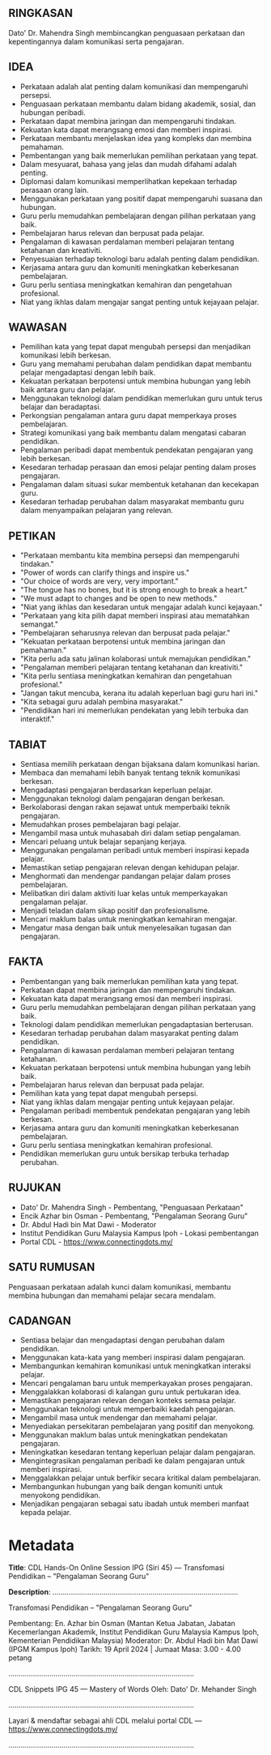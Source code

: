 ## RINGKASAN
Dato' Dr. Mahendra Singh membincangkan penguasaan perkataan dan kepentingannya dalam komunikasi serta pengajaran.

## IDEA
- Perkataan adalah alat penting dalam komunikasi dan mempengaruhi persepsi.
- Penguasaan perkataan membantu dalam bidang akademik, sosial, dan hubungan peribadi.
- Perkataan dapat membina jaringan dan mempengaruhi tindakan.
- Kekuatan kata dapat merangsang emosi dan memberi inspirasi.
- Perkataan membantu menjelaskan idea yang kompleks dan membina pemahaman.
- Pembentangan yang baik memerlukan pemilihan perkataan yang tepat.
- Dalam mesyuarat, bahasa yang jelas dan mudah difahami adalah penting.
- Diplomasi dalam komunikasi memperlihatkan kepekaan terhadap perasaan orang lain.
- Menggunakan perkataan yang positif dapat mempengaruhi suasana dan hubungan.
- Guru perlu memudahkan pembelajaran dengan pilihan perkataan yang baik.
- Pembelajaran harus relevan dan berpusat pada pelajar.
- Pengalaman di kawasan perdalaman memberi pelajaran tentang ketahanan dan kreativiti.
- Penyesuaian terhadap teknologi baru adalah penting dalam pendidikan.
- Kerjasama antara guru dan komuniti meningkatkan keberkesanan pembelajaran.
- Guru perlu sentiasa meningkatkan kemahiran dan pengetahuan profesional.
- Niat yang ikhlas dalam mengajar sangat penting untuk kejayaan pelajar.

## WAWASAN
- Pemilihan kata yang tepat dapat mengubah persepsi dan menjadikan komunikasi lebih berkesan.
- Guru yang memahami perubahan dalam pendidikan dapat membantu pelajar mengadaptasi dengan lebih baik.
- Kekuatan perkataan berpotensi untuk membina hubungan yang lebih baik antara guru dan pelajar.
- Menggunakan teknologi dalam pendidikan memerlukan guru untuk terus belajar dan beradaptasi.
- Perkongsian pengalaman antara guru dapat memperkaya proses pembelajaran.
- Strategi komunikasi yang baik membantu dalam mengatasi cabaran pendidikan.
- Pengalaman peribadi dapat membentuk pendekatan pengajaran yang lebih berkesan.
- Kesedaran terhadap perasaan dan emosi pelajar penting dalam proses pengajaran.
- Pengalaman dalam situasi sukar membentuk ketahanan dan kecekapan guru.
- Kesedaran terhadap perubahan dalam masyarakat membantu guru dalam menyampaikan pelajaran yang relevan.

## PETIKAN
- "Perkataan membantu kita membina persepsi dan mempengaruhi tindakan."
- "Power of words can clarify things and inspire us."
- "Our choice of words are very, very important."
- "The tongue has no bones, but it is strong enough to break a heart."
- "We must adapt to changes and be open to new methods."
- "Niat yang ikhlas dan kesedaran untuk mengajar adalah kunci kejayaan."
- "Perkataan yang kita pilih dapat memberi inspirasi atau mematahkan semangat."
- "Pembelajaran seharusnya relevan dan berpusat pada pelajar."
- "Kekuatan perkataan berpotensi untuk membina jaringan dan pemahaman."
- "Kita perlu ada satu jalinan kolaborasi untuk memajukan pendidikan."
- "Pengalaman memberi pelajaran tentang ketahanan dan kreativiti."
- "Kita perlu sentiasa meningkatkan kemahiran dan pengetahuan profesional."
- "Jangan takut mencuba, kerana itu adalah keperluan bagi guru hari ini."
- "Kita sebagai guru adalah pembina masyarakat."
- "Pendidikan hari ini memerlukan pendekatan yang lebih terbuka dan interaktif."

## TABIAT
- Sentiasa memilih perkataan dengan bijaksana dalam komunikasi harian.
- Membaca dan memahami lebih banyak tentang teknik komunikasi berkesan.
- Mengadaptasi pengajaran berdasarkan keperluan pelajar.
- Menggunakan teknologi dalam pengajaran dengan berkesan.
- Berkolaborasi dengan rakan sejawat untuk memperbaiki teknik pengajaran.
- Memudahkan proses pembelajaran bagi pelajar.
- Mengambil masa untuk muhasabah diri dalam setiap pengalaman.
- Mencari peluang untuk belajar sepanjang kerjaya.
- Menggunakan pengalaman peribadi untuk memberi inspirasi kepada pelajar.
- Memastikan setiap pengajaran relevan dengan kehidupan pelajar.
- Menghormati dan mendengar pandangan pelajar dalam proses pembelajaran.
- Melibatkan diri dalam aktiviti luar kelas untuk memperkayakan pengalaman pelajar.
- Menjadi teladan dalam sikap positif dan profesionalisme.
- Mencari maklum balas untuk meningkatkan kemahiran mengajar.
- Mengatur masa dengan baik untuk menyelesaikan tugasan dan pengajaran.

## FAKTA
- Pembentangan yang baik memerlukan pemilihan kata yang tepat.
- Perkataan dapat membina jaringan dan mempengaruhi tindakan.
- Kekuatan kata dapat merangsang emosi dan memberi inspirasi.
- Guru perlu memudahkan pembelajaran dengan pilihan perkataan yang baik.
- Teknologi dalam pendidikan memerlukan pengadaptasian berterusan.
- Kesedaran terhadap perubahan dalam masyarakat penting dalam pendidikan.
- Pengalaman di kawasan perdalaman memberi pelajaran tentang ketahanan.
- Kekuatan perkataan berpotensi untuk membina hubungan yang lebih baik.
- Pembelajaran harus relevan dan berpusat pada pelajar.
- Pemilihan kata yang tepat dapat mengubah persepsi.
- Niat yang ikhlas dalam mengajar penting untuk kejayaan pelajar.
- Pengalaman peribadi membentuk pendekatan pengajaran yang lebih berkesan.
- Kerjasama antara guru dan komuniti meningkatkan keberkesanan pembelajaran.
- Guru perlu sentiasa meningkatkan kemahiran profesional.
- Pendidikan memerlukan guru untuk bersikap terbuka terhadap perubahan.

## RUJUKAN
- Dato' Dr. Mahendra Singh - Pembentang, "Penguasaan Perkataan"
- Encik Azhar bin Osman - Pembentang, "Pengalaman Seorang Guru"
- Dr. Abdul Hadi bin Mat Dawi - Moderator
- Institut Pendidikan Guru Malaysia Kampus Ipoh - Lokasi pembentangan
- Portal CDL - https://www.connectingdots.my/ 

## SATU RUMUSAN
Penguasaan perkataan adalah kunci dalam komunikasi, membantu membina hubungan dan memahami pelajar secara mendalam.

## CADANGAN
- Sentiasa belajar dan mengadaptasi dengan perubahan dalam pendidikan.
- Menggunakan kata-kata yang memberi inspirasi dalam pengajaran.
- Membangunkan kemahiran komunikasi untuk meningkatkan interaksi pelajar.
- Mencari pengalaman baru untuk memperkayakan proses pengajaran.
- Menggalakkan kolaborasi di kalangan guru untuk pertukaran idea.
- Memastikan pengajaran relevan dengan konteks semasa pelajar.
- Menggunakan teknologi untuk memperbaiki kaedah pengajaran.
- Mengambil masa untuk mendengar dan memahami pelajar.
- Menyediakan persekitaran pembelajaran yang positif dan menyokong.
- Menggunakan maklum balas untuk meningkatkan pendekatan pengajaran.
- Meningkatkan kesedaran tentang keperluan pelajar dalam pengajaran.
- Mengintegrasikan pengalaman peribadi ke dalam pengajaran untuk memberi inspirasi.
- Menggalakkan pelajar untuk berfikir secara kritikal dalam pembelajaran.
- Membangunkan hubungan yang baik dengan komuniti untuk menyokong pendidikan.
- Menjadikan pengajaran sebagai satu ibadah untuk memberi manfaat kepada pelajar.

# Metadata
**Title**: CDL Hands-On Online Session IPG (Siri 45) — Transfomasi Pendidikan – "Pengalaman Seorang Guru"

**Description**: ...........................................................................................

Transfomasi Pendidikan – "Pengalaman Seorang Guru"

Pembentang: En. Azhar bin Osman (Mantan Ketua Jabatan, Jabatan Kecemerlangan Akademik, Institut Pendidikan Guru Malaysia Kampus Ipoh, Kementerian Pendidikan Malaysia)
Moderator: Dr. Abdul Hadi bin Mat Dawi (IPGM Kampus Ipoh)
Tarikh: 19 April 2024   |   Jumaat
Masa: 3.00 - 4.00 petang

...........................................................................................

CDL Snippets IPG 45 — Mastery of Words
Oleh: Dato' Dr. Mehander Singh

...........................................................................................

Layari & mendaftar sebagai ahli CDL melalui portal CDL — https://www.connectingdots.my/

...........................................................................................